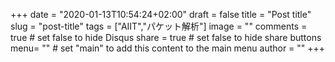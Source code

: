 +++
date = "2020-01-13T10:54:24+02:00"
draft = false
title = "Post title"
slug = "post-title"
tags = ["AIIT","パケット解析"]
image = ""
comments = true	# set false to hide Disqus
share = true	# set false to hide share buttons
menu= ""		# set "main" to add this content to the main menu
author = ""
+++
